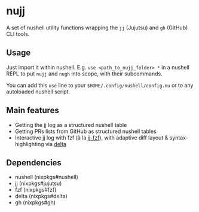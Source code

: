 # nujj

A set of nushell utility functions wrapping the `jj` (Jujutsu) and `gh` (GitHub) CLI tools.

## Usage

Just import it within nushell.
E.g. `use <path_to_nujj_folder> *` in a nushell REPL to put `nujj` and `nugh` into scope, with their subcommands.

You can add this `use` line to your `$HOME/.config/nushell/config.nu`
or to any autoloaded nushell script.

## Main features

- Getting the jj log as a structured nushell table
- Getting PRs lists from GitHub as structured nushell tables
- Interactive jj log with fzf (à la [jj-fzf](https://github.com/tim-janik/jj-fzf)),
  with adaptive diff layout & syntax-highlighting via [delta](https://github.com/dandavison/delta)

## Dependencies

- nushell (nixpkgs#nushell)
- jj (nixpkgs#jujutsu)
- fzf (nixpkgs#fzf)
- delta (nixpkgs#delta)
- gh (nixpkgs#gh)
